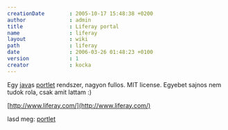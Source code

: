 ```yaml
---
creationDate        : 2005-10-17 15:48:38 +0200 
author              : admin 
title               : Liferay portal 
name                : liferay 
layout              : wiki 
path                : liferay 
date                : 2006-03-26 01:48:23 +0100 
version             : 1 
creator             : kocka 
---
```

Egy [java](java.html)s [portlet](portlet.html) rendszer, nagyon fullos. MIT license. Egyebet sajnos nem tudok rola, csak amit lattam :)

[http://www.liferay.com/](http://www.liferay.com/)

lasd meg: [portlet](portlet.html)
